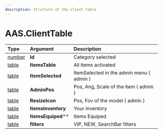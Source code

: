 ```yaml
---
description: Structure of the client table
---
```


# AAS.ClientTable

| Type | Argument | Description |
| :--- | :--- | :--- |
| [number](https://www.lua.org/pil/2.3.html) | **Id** | Category selected |
| [table](https://www.lua.org/pil/2.5.html) | **ItemsTable** | All items activated |
| [table](https://www.lua.org/pil/2.5.html) | **ItemSelected** | ItemSelected in the admin menu \( admin \) |
| [table](https://www.lua.org/pil/2.5.html) | **AdminPos** | Pos, Ang, Scale of the item \( admin \) |
| [table](https://www.lua.org/pil/2.5.html) | **ResizeIcon** | Pos, Fov of the model \( admin \) |
| [table](https://www.lua.org/pil/2.5.html) | **ItemsInventory** | Your inventory |
| [table](https://www.lua.org/pil/2.5.html) | **ItemsEquiped**** | Items Equiped |
| [table](https://www.lua.org/pil/2.5.html) | **filters** | VIP, NEW, SearchBar filters |

